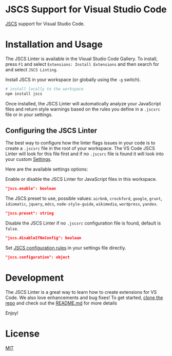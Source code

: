 # JSCS Support for Visual Studio Code

[JSCS](http://jscs.info) support for Visual Studio Code. 

# Installation and Usage

The JSCS Linter is available in the Visual Studio Code Gallery.  To install, press `F1` and
select `Extensions: Install Extensions` and then search for and select `JSCS Linting`.

Install JSCS in your workspace (or globally using the `-g` switch).

``` bash
# install locally to the workspace
npm install jscs
```

Once installed, the JSCS Linter will automatically analyze your JavaScript files and return style warnings
based on the rules you define in a `.jscsrc` file or in your settings.

## Configuring the JSCS Linter

The best way to configure how the linter flags issues in your code is to create a `.jscsrc` file in the 
root of your workspace. The VS Code JSCS Linter will look for this file first and if no `.jscsrc` file is found
it will look into your custom [Settings](https://code.visualstudio.com/docs/customization/userandworkspace). 

Here are the available settings options:

Enable or disable the JSCS Linter for JavaScript files in this workspace.
``` json
"jscs.enable": boolean
```

The JSCS preset to use, possible values: `airbnb`, `crockford`, `google`, `grunt`, `idiomatic`, `jquery`, `mdcs`, `node-style-guide`, `wikimedia`, `wordpress`, `yandex`.
``` json				
"jscs.preset": string
```

Disable the JSCS Linter if no `.jscsrc` configuration file is found, default is `false`.
``` json
"jscs.disableIfNoConfig": boolean
```

Set [JSCS configuration rules](http://jscs.info/rules) in your settings file directly.
``` json
"jscs.configuration": object
```

# Development
The JSCS Linter is a great way to learn how to create extensions for VS Code. 
We also love enhancements and bug fixes!  To get started, [clone the repo](https://github.com/microsoft/vscode-jscs)
and check out the [README.md](https://github.com/Microsoft/vscode-jscs/blob/master/README.md)
for more details

Enjoy!

# License
[MIT](LICENSE)